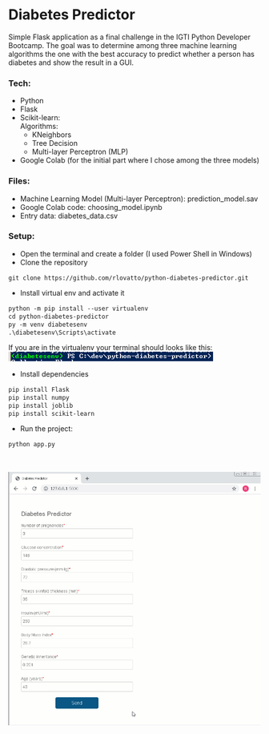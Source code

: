 # Diabetes Predictor

Simple Flask application as a final challenge in the IGTI Python Developer Bootcamp. The goal was to determine among three machine learning algorithms the one with the best accuracy to predict whether a person has diabetes and show the result in a GUI.

### Tech:

  - Python
  - Flask
  - Scikit-learn: <br/>
      Algorithms: 
      - KNeighbors
      - Tree Decision
      - Multi-layer Perceptron (MLP) 
  - Google Colab (for the initial part where I chose among the three models)

### Files:
  - Machine Learning Model (Multi-layer Perceptron): prediction_model.sav  
  - Google Colab code: choosing_model.ipynb
  - Entry data: diabetes_data.csv

### Setup:
  - Open the terminal and create a folder (I used Power Shell in Windows)
  - Clone the repository
   ```  
git clone https://github.com/rlovatto/python-diabetes-predictor.git
```
  - Install virtual env and activate it
  ```
  python -m pip install --user virtualenv
  cd python-diabetes-predictor
  py -m venv diabetesenv
  .\diabetesenv\Scripts\activate
  ```
  If you are in the virtualenv your terminal should looks like this:
  ![](terminal_venv_activated.png)
  - Install dependencies
  ```  
pip install Flask
pip install numpy
pip install joblib
pip install scikit-learn
```
  - Run the project:
  ```
  python app.py
```

<br/><br/>
![](diabetes_predictor.gif)
